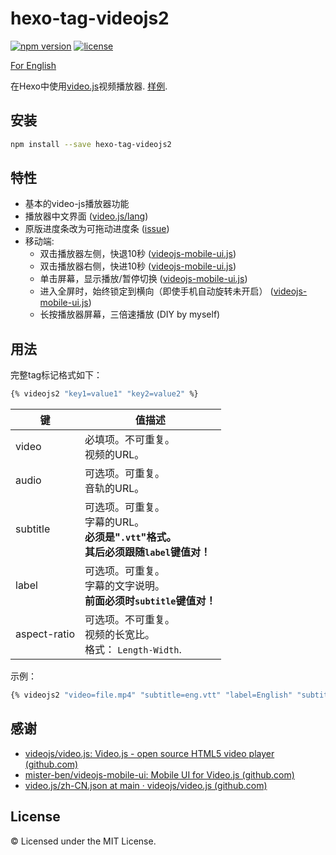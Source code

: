 # hexo-tag-videojs2

[![npm version](https://img.shields.io/npm/v/hexo-tag-videojs2.svg)](https://www.npmjs.com/package/hexo-tag-videojs2) [![license](https://img.shields.io/npm/l/hexo-tag-videojs2?style=flat)](https://raw.github.com/lzctuhao/hexo-tag-videojs2/blob/master/LICENSE)

[For English](https://github.com/lzctuhao/hexo-tag-videojs2/blob/main/readme.md)

在Hexo中使用[video.js](https://videojs.com/advanced?video=disneys-oceans)视频播放器. [样例](https://lzc2002.tk/2022/1210/folder-magazines/touch/mkv-the-power-of-gentle-touch/).

## 安装

```bash
npm install --save hexo-tag-videojs2
```

## 特性

- 基本的video-js播放器功能
- 播放器中文界面 ([video.js/lang](https://github.com/videojs/video.js/tree/main/lang))
- 原版进度条改为可拖动进度条 ([issue](https://github.com/videojs/video.js/issues/4460))
- 移动端:
  - 双击播放器左侧，快退10秒 ([videojs-mobile-ui.js](https://github.com/mister-ben/videojs-mobile-ui))
  - 双击播放器右侧，快进10秒 ([videojs-mobile-ui.js](https://github.com/mister-ben/videojs-mobile-ui))
  - 单击屏幕，显示播放/暂停切换 ([videojs-mobile-ui.js](https://github.com/mister-ben/videojs-mobile-ui))
  - 进入全屏时，始终锁定到横向（即使手机自动旋转未开启） ([videojs-mobile-ui.js](https://github.com/mister-ben/videojs-mobile-ui))
  - 长按播放器屏幕，三倍速播放 (DIY by myself)


## 用法

完整tag标记格式如下：

```bash
{% videojs2 "key1=value1" "key2=value2" %}
```
| 键           | 值描述                                                       |
| ------------ | ------------------------------------------------------------ |
| video        | 必填项。不可重复。<br/>视频的URL。                           |
| audio        | 可选项。可重复。<br />音轨的URL。                            |
| subtitle     | 可选项。可重复。<br />字幕的URL。<br />**必须是"`.vtt`"格式。** <br />**其后必须跟随`label`键值对！** |
| label        | 可选项。可重复。<br />字幕的文字说明。<br />**前面必须时`subtitle`键值对！** |
| aspect-ratio | 可选项。不可重复。<br />视频的长宽比。<br />格式： `Length-Width`. |

示例：

```bash
{% videojs2 "video=file.mp4" "subtitle=eng.vtt" "label=English" "subtitle=chs-eng.vtt" "label=双语" "aspect-ratio=16-9" %}
```

## 感谢

- [videojs/video.js: Video.js - open source HTML5 video player (github.com)](https://github.com/videojs/video.js)
- [mister-ben/videojs-mobile-ui: Mobile UI for Video.js (github.com)](https://github.com/mister-ben/videojs-mobile-ui)
- [video.js/zh-CN.json at main · videojs/video.js (github.com)](https://github.com/videojs/video.js/blob/main/lang/zh-CN.json)

## License

&copy; Licensed under the MIT License.
